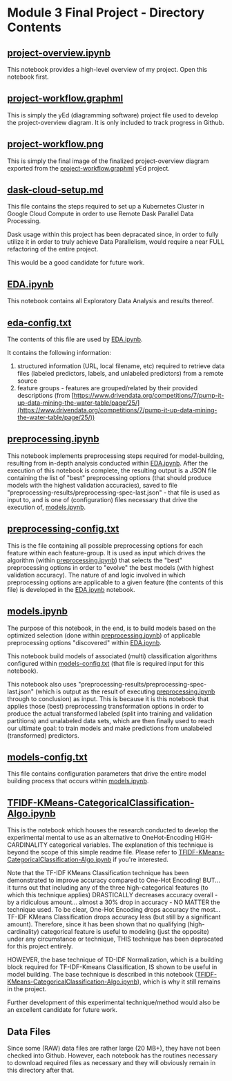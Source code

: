 
# Module 3 Final Project - Directory Contents

## [project-overview.ipynb](project-overview.ipynb)
This notebook provides a high-level overview of my project.  Open this notebook first.


## [project-workflow.graphml](project-workflow.graphml)
This is simply the yEd (diagramming software) project file used to develop the project-overview diagram.  It is only included to track progress in Github.


## [project-workflow.png](project-workflow.png)
This is simply the final image of the finalized project-overview diagram exported from the [project-workflow.graphml](project-workflow.graphml) yEd project.


## [dask-cloud-setup.md](dask-cloud-setup.md)
This file contains the steps required to set up a Kubernetes Cluster in Google Cloud Compute in order to use Remote Dask Parallel Data Processing.

Dask usage within this project has been depracated since, in order to fully utilize it in order to truly achieve Data Parallelism, would require a near FULL refactoring of the entire project.  

This would be a good candidate for future work.


## [EDA.ipynb](EDA.ipynb)
This notebook contains all Exploratory Data Analysis and results thereof.


## [eda-config.txt](eda-config.txt)
The contents of this file are used by [EDA.ipynb](EDA.ipynb).

It contains the following information:
1. structured information (URL, local filename, etc) required to retrieve data files (labeled predictors, labels, and unlabeled predictors) from a remote source
2. feature groups - features are grouped/related by their provided descriptions (from [https://www.drivendata.org/competitions/7/pump-it-up-data-mining-the-water-table/page/25/](https://www.drivendata.org/competitions/7/pump-it-up-data-mining-the-water-table/page/25/))


## [preprocessing.ipynb](preprocessing.ipynb)
This notebook implements preprocessing steps required for model-building, resulting from in-depth analysis conducted within [EDA.ipynb](EDA.ipynb).  After the execution of this notebook is complete, the resulting output is a JSON file containing the list of "best" preprocessing options (that should produce models with the highest validation accuracies), saved to file "preprocessing-results/preprocessing-spec-last.json" - that file is used as input to, and is one of (configuration) files necessary that drive the execution of, [models.ipynb](models.ipynb).


## [preprocessing-config.txt](preprocessing-config.txt)
This is the file containing all possible preprocessing options for each feature within each feature-group.  It is used as input which drives the algorithm (within [preprocessing.ipynb](preprocessing.ipynb)) that selects the "best" preprocessing options in order to "evolve" the best models (with highest validation accuracy).  The nature of and logic involved in which preprocessing options are applicable to a given feature (the contents of this file) is developed in the [EDA.ipynb](EDA.ipynb) notebook.


## [models.ipynb](models.ipynb)
The purpose of this notebook, in the end, is to build models based on the optimized selection (done within [preprocessing.ipynb](preprocessing.ipynb)) of applicable preprocessing options "discovered" within [EDA.ipynb](EDA.ipynb).

This notebook build models of associated (multi) classification algorithms configured within [models-config.txt](models-config.txt) (that file is required input for this notebook).

This notebook also uses "preprocessing-results/preprocessing-spec-last.json" (which is output as the result of executing [preprocessing.ipynb](preprocessing.ipynb) through to conclusion) as input.  This is because it is this notebook that applies those (best) preprocessing transformation options in order to produce the actual transformed labeled (split into training and validation partitions) and unalabeled data sets, which are then finally used to reach our ultimate goal: to train models and make predictions from unalabeled (transformed) predictors.


## [models-config.txt](models-config.txt)
This file contains configuration parameters that drive the entire model building process that occurs within [models.ipynb](models.ipynb).


## [TFIDF-KMeans-CategoricalClassification-Algo.ipynb](TFIDF-KMeans-CategoricalClassification-Algo.ipynb)
This is the notebook which houses the research conducted to develop the experimental mental to use as an alternative to OneHot-Encoding HIGH-CARDINALITY categorical variables.  The explanation of this technique is beyond the scope of this simple readme file.  Please refer to [TFIDF-KMeans-CategoricalClassification-Algo.ipynb](TFIDF-KMeans-CategoricalClassification-Algo.ipynb) if you're interested.  

Note that the TF-IDF KMeans Classification technique has been demonstrated to improve accuracy compared to One-Hot Encoding!  BUT... it turns out that including any of the three high-categorical features (to which this technique applies) DRASTICALLY decreases accuracy overall - by a ridiculous amount... almost a 30% drop in accuracy - NO MATTER the technique used.  To be clear, One-Hot Encoding drops accuracy the most... TF-IDF KMeans Classification drops accuracy less (but still by a significant amount).  Therefore, since it has been shown that no qualifying (high-cardinality) categorical feature is useful to modeling (just the opposite) under any circumstance or technique, THIS technique has been depracated for this project entirely.

HOWEVER, the base technique of TD-IDF Normalization, which is a building block required for TF-IDF-Kmeans Classification, IS shown to be useful in model building.  The base technique is described in this notebook ([TFIDF-KMeans-CategoricalClassification-Algo.ipynb](TFIDF-KMeans-CategoricalClassification-Algo.ipynb)), which is why it still remains in the project.

Further development of this experimental technique/method would also be an excellent candidate for future work.


## Data Files
Since some (RAW) data files are rather large (20 MB+), they have not been checked into Github.  However, each notebook has the routines necessary to download required files as necessary and they will obviously remain in this directory after that.
